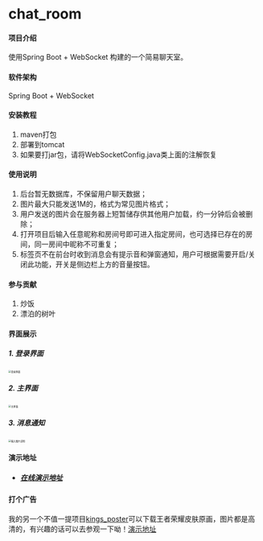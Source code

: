 # chat_room

#### 项目介绍
使用Spring Boot + WebSocket 构建的一个简易聊天室。

#### 软件架构
Spring Boot + WebSocket


#### 安装教程

1. maven打包
2. 部署到tomcat
3. 如果要打jar包，请将WebSocketConfig.java类上面的注解恢复

#### 使用说明

1. 后台暂无数据库，不保留用户聊天数据；
2. 图片最大只能发送1M的，格式为常见图片格式；
3. 用户发送的图片会在服务器上短暂储存供其他用户加载，约一分钟后会被删除；
4. 打开项目后输入任意昵称和房间号即可进入指定房间，也可选择已存在的房间，同一房间中昵称不可重复；
5. 标签页不在前台时收到消息会有提示音和弹窗通知，用户可根据需要开启/关闭此功能，开关是侧边栏上方的音量按钮。

#### 参与贡献

1. 炒饭
2. 漂泊的树叶

#### 界面展示
##### 1. 登录界面

<img src="https://images.gitee.com/uploads/images/2018/1010/103255_33f93edd_687582.jpeg" alt="登录界面" title="登录.jpg" style="zoom: 33%;" />

##### 2. 主界面

<img src="https://images.gitee.com/uploads/images/2018/1015/103910_60e496f7_687582.jpeg" alt="主界面" title="TIM截图20181015100719.jpg" style="zoom:33%;" />

##### 3. 消息通知

<img src="https://images.gitee.com/uploads/images/2018/1015/103941_7cc8a1fb_687582.jpeg" alt="输入图片说明" title="TIM截图20181015103529.jpg" style="zoom:33%;" />

#### 演示地址

- ##### [在线演示地址](http://chat.vip.cpolar.cn)


#### 打个广告

我的另一个不值一提项目[kings_poster](https://gitee.com/chaofan2685_admin/kings_poster)可以下载王者荣耀皮肤原画，图片都是高清的，有兴趣的话可以去参观一下呦！[演示地址](http://king.vip.cpolar.cn)